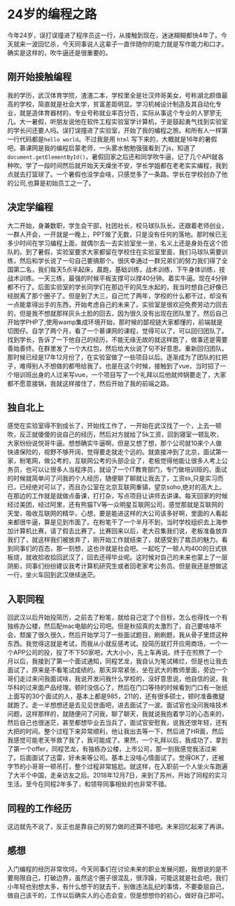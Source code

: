 # 24岁的编程之路

今年24岁，误打误撞进了程序员这一行，从接触到现在，迷迷糊糊都快4年了。今天就来一波回忆杀，今天同事说人这辈子一直伴随你的能力就是写作能力和口才。确实是这样的，吹牛逼还是很重要的。

## 刚开始接触编程

我的学历，武汉体育学院，渣渣二本，学校里全是壮汉帅哥美女，号称湖北颜值最高的学校，简直就是社会大学，贫富差距明显。学习机械设计制造及其自动化专业，就是造体育器材的，专业号称就业率百分百，实际从事这个专业的人寥寥无几。大一暑假，听朋友说他在软件工程实验室学计算机，于是鼓起勇气找到实验室的学长问还要人吗。误打误撞进了实验室，开始了我的编程之旅。和所有人一样第一行代码都是`hello world`。不过我是用 `html` 写下来的，大概就是16年的暑假吧。慕课网是我的编程启蒙老师，一头雾水勉勉强强看到了js，知道了`document.getElementById()`，暑假回家之后还和同学吹牛逼，记了几个API就各种吹。学了一段时间然后就开始天天燥坐不安，学长学姐都在老老实实编程，我到点就去打篮球了。一个暑假也没学会啥，只感觉多了一条路。学长在学校创办了他的公司,也算是初始员工之一了。

## 决定学编程

大二开始，身兼数职，学生会干部，社团社长，校马球队队长，还跟着老师创业，一群人开会，一开就是一晚上，PPT做了无数，只是没有任何的落地。那时候已无多少时间在学习编程上面，就偶尔去一去实验室坐一坐，名义上还是身处在这个团队的。到了暑假，实验室要求大家都留在学校住在实验室里面，我们马球队需要训练，然后和学长说了一句自己要搞那个。很庆幸通过一群兄弟们的努力我们得了全国第二名，我们每天5点半起床，晨跑，基础训练，战术训练，下午身体训练，技战术训练。一天三练，最强的时候平板支撑可以撑40分钟。着实牛逼。现在4分钟都不行了。后面实验室的学长同学们在那边干的风生水起的，我当时想自己好像已经脱离了那个圈子了。但是到了大三，自己忙了两年，学校的什么都干过，却没有一点能拿得出手的东西，开始考虑自己的未来了。实验室是很欢迎免费劳动力回去的，但是我不想就那样灰头土脸的回去，因为很久没有出现在团队里了。然后自己开始学PHP了,使用wamp集成环境开始，那时候的鄙视链大家都懂的，前端就是切图仔。自学了两个月，看了一个慕课网的课程，觉得可以了，可以回归团队了。找到学长，告诉了一下他自己的经历，不能无缘无故的就这样跑了，做事还是需要善始善终。在群里发了一个大红包，然后给大伙说了句不好意思。重新回归团队，那时候已经是17年12月份了，在实验室做了一些项目以后。逐渐成为了团队的扛把子，难得别人不想做的都甩给我了。也是在这个时候，接触到了vue，当时招了一个培训班出身的人过来写vue，一个项目写了一个礼拜以后他就帅锅要走了，大家都不愿意接锅，我就这样接住了，然后开始了我的前端之路。

## 独自北上

感觉在实验室得不到成长了，开始找工作了，一开始在武汉找了一个，上去一顿吹，反正就傻傻的说自己的经历，然后对方就给了5k工资，回到寝室一顿乱吹，大家纷纷说悦哥牛逼。想想确实牛逼啊，但是又想了想，那个公司就10来个人做快递保险的，视野不够开阔，觉得要走就走个远的。就直接冲到了北京，面试第一家，粉笔网，做公考的，互联网公考的头部企业了，老板觉得他能让很多人考上公务员，也可以让很多人当程序员，就设了一个IT教育部门，专门做培训班的。面试的时候就简单问了问我的个人经历，随便聊了聊就让我去了，工资`8k`,只是实习而已，已经绝对可以了，而且办公室在北京互联网重镇，望京soho,绝对的高大上。在那边的工作就是就做点备课，打打杂，写点项目让讲师去讲课。每天回家的时候经过美团，经过阿里，还有熊猫TV等一众明星互联网公司，感觉那就是互联网的天堂，吸收互联网的精华，心想，要是能进这样的大公司该多好啊，里面的人看起来都很牛逼，算是见到市面了。在粉笔干了一个半月不到，当时学校组织去上海参加计算机比赛，请了假去比赛了。比赛回来以后，老大召集我们说，老板准备放弃我们了，就这样我们被放弃了，刚开始工作就结束了，就感受到了裁员的魅力。看到同事们的百态，那一刻想，这也许就是社会吧。一起吃了一顿人均400的日式铁板烧，就收拾收拾回武汉了，回去还得毕业呢。这时候对自己的未来也蒙上了一层阴影，同事们纷纷建议我考计算机研究生或者回老家考公务员。但是我还是想做这一行，坐火车回到武汉继续迷茫。

## 入职同程

回武汉以后开始投简历，之前去了粉笔，就给自己定了个目标，怎么也得找一个有独栋办公楼，然后配mac电脑的公司吧。但是秋招真的太激烈了，自己要啥啥不会，颓废了很久很久，然后开始学习了一些面试题目，刷刷题，我从骨子里烦这种东西。我觉得这就是考试，而我从小就反感考试。投简历就打开应用商场，一个一个APP公司的投，投了不下50家吧，大大小小，先上车再说。终于在煎熬了一个月以后，我接到了第一个面试通知，同程艺龙，我自认为笔试稀烂，但是也让我去面试了，原来是不看笔试成绩的。那天异常紧张，坐在武大的教师里面，旁边一个哥们走过来问我面试啥，我说开发问我什么学校的，没好意思说，他自信的说，我华科的过来面产品经理。顿时没信心了，然后在门口等待的时候看到门口有一张纸上面写的30个面试的人，基本上都是985，211的，还有很多硕士，顿时准备撒腿就跑了。走一半想想还是去见见世面吧，进去面试了一波。面试官也没问我啥技术问题，这样那样的，就随便问了问我，聊了聊天，我就说我抱着学习的心态来的，然后自己也很迷茫，甚至都想毕业去当兵了，面试官安慰我，说我还很年轻，还有大把的时间。整个过程下来异常顺利，他让我出去等一下，然后进了HR面，然后我感觉可能老天爷救了我了，我可能成了。果然，一个礼拜以后，我成功了，拿到了第一个offer，同程艺龙，有独栋办公楼，上市公司，那一刻我感觉我活过来了。后面面试了迅雷，好未来等公司。基本上没啥心情面试了。觉得OK了，还被字节的小哥哥一顿吊打，整个过程非常尴尬。就这样，在入职前一个人坐火车跑遍了大半个中国，走亲访友之后。2018年12月7日，来到了苏州，开始了同程的实习生活。至今在同程2年多了，和领导同事相处的也非常不错。

## 同程的工作经历

这边就先不说了，反正也是靠自己的努力做的还算不错吧。未来回忆起来了再讲。

## 感想

入门编程的经历非常坎坷，今天同事们在讨论未来的职业发展问题，我想说的是不要局限自己，打破边界，虽然这个圈子很混乱，很浮躁，可能这就是社会吧，我们小年轻也别想太多，有什么想干的就去干，别做违法乱纪的事情，不要委屈自己，做自己该干的，工作以后确实人的心态会变，但是想想你的初心，做好自己即可。
